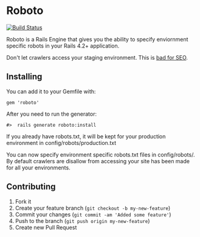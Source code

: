# Roboto

[![Build Status](https://secure.travis-ci.org/LaunchAcademy/roboto.png)](http://travis-ci.org/LaunchWare/roboto)

Roboto is a Rails Engine that gives you the ability to specify enviornment specific robots in your Rails 4.2+ application.

Don't let crawlers access your staging environment. This is [bad for SEO](http://www.seomoz.org/learn-seo/duplicate-content).

## Installing
You can add it to your Gemfile with:

```
gem 'roboto'
```

After you need to run the generator:
```
#>  rails generate roboto:install
```

If you already have robots.txt, it will be kept for your production environment in config/robots/production.txt

You can now specify environment specific robots.txt files in config/robots/.
By default crawlers are disallow from accessing your site has been made for all your environments.

## Contributing

1. Fork it
2. Create your feature branch (`git checkout -b my-new-feature`)
3. Commit your changes (`git commit -am 'Added some feature'`)
4. Push to the branch (`git push origin my-new-feature`)
5. Create new Pull Request

